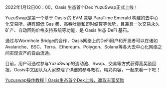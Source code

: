 2022年1月12日00：00，Oasis 生态首个Dex YuzuSwap正式上线！

YuzuSwap是第一个基于 Oasis 的 EVM 兼容 ParaTime Emerald 构建的去中心化交易所，拥有超低 Gas 费、高吞吐量和即时结算等优势，且兼具一次交易永久矿产、自动回购价格支持系统等功能，是 Oasis 生态 DeFi 基石。

通过与Wormhole Bridge的合作，Oasis网络上的DeFi用户和开发者可以在诸如Avalanche、BSC、Terra、Ethereum、Polygon、Solana等各大去中心化网络之间实现资产的自由流通。

目前，用户可通过参与YuzuSwap的流动池、Swap、交易等方式获得高奖励回报，Oasis中文团队为大家整理了详细的参与教程，精彩内容，一起来看一下吧！

[Yuzuswap操作教程 | Oasis生态首个Dex上线，赢取丰富奖励
](https://medium.com/@OasisNetworkCN/yuzuswap%E6%93%8D%E4%BD%9C%E6%95%99%E7%A8%8B-oasis%E7%94%9F%E6%80%81%E9%A6%96%E4%B8%AAdex%E4%B8%8A%E7%BA%BF-%E8%B5%A2%E5%8F%96%E4%B8%B0%E5%AF%8C%E5%A5%96%E5%8A%B1-9cb5fbbfe112)
